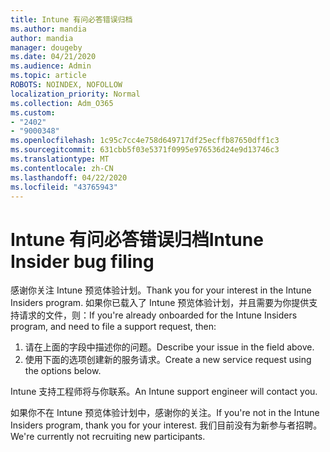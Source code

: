 ```yaml
---
title: Intune 有问必答错误归档
ms.author: mandia
author: mandia
manager: dougeby
ms.date: 04/21/2020
ms.audience: Admin
ms.topic: article
ROBOTS: NOINDEX, NOFOLLOW
localization_priority: Normal
ms.collection: Adm_O365
ms.custom:
- "2402"
- "9000348"
ms.openlocfilehash: 1c95c7cc4e758d649717df25ecffb87650dff1c3
ms.sourcegitcommit: 631cbb5f03e5371f0995e976536d24e9d13746c3
ms.translationtype: MT
ms.contentlocale: zh-CN
ms.lasthandoff: 04/22/2020
ms.locfileid: "43765943"
---
```

# <a name="intune-insider-bug-filing"></a><span data-ttu-id="36455-102">Intune 有问必答错误归档</span><span class="sxs-lookup"><span data-stu-id="36455-102">Intune Insider bug filing</span></span>

<span data-ttu-id="36455-103">感谢你关注 Intune 预览体验计划。</span><span class="sxs-lookup"><span data-stu-id="36455-103">Thank you for your interest in the Intune Insiders program.</span></span> <span data-ttu-id="36455-104">如果你已载入了 Intune 预览体验计划，并且需要为你提供支持请求的文件，则：</span><span class="sxs-lookup"><span data-stu-id="36455-104">If you're already onboarded for the Intune Insiders program, and need to file a support request, then:</span></span>

1. <span data-ttu-id="36455-105">请在上面的字段中描述你的问题。</span><span class="sxs-lookup"><span data-stu-id="36455-105">Describe your issue in the field above.</span></span>
2. <span data-ttu-id="36455-106">使用下面的选项创建新的服务请求。</span><span class="sxs-lookup"><span data-stu-id="36455-106">Create a new service request using the options below.</span></span>

<span data-ttu-id="36455-107">Intune 支持工程师将与你联系。</span><span class="sxs-lookup"><span data-stu-id="36455-107">An Intune support engineer will contact you.</span></span>

<span data-ttu-id="36455-108">如果你不在 Intune 预览体验计划中，感谢你的关注。</span><span class="sxs-lookup"><span data-stu-id="36455-108">If you're not in the Intune Insiders program, thank you for your interest.</span></span> <span data-ttu-id="36455-109">我们目前没有为新参与者招聘。</span><span class="sxs-lookup"><span data-stu-id="36455-109">We're currently not recruiting new participants.</span></span>
